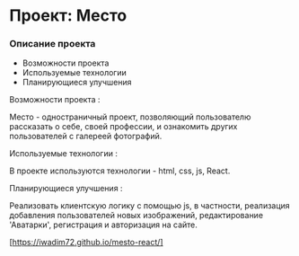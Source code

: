 # Проект: Место

### Описание проекта

* Возможности проекта
* Используемые технологии
* Планирующиеся улучшения

Возможности проекта :
 
Место - одностраничный проект, позволяющий пользователю рассказать о себе, своей профессии, и ознакомить других пользователей с галереей фотографий.

Используемые технологии :

В проекте используются технологии - html, css, js, React.

Планирующиеся улучшения :

 Реализовать клиентскую логику с помощью js, в частности,  реализация добавления пользователей новых изображений, редактирование 'Аватарки', регистрация и авторизация на сайте.

 [https://iwadim72.github.io/mesto-react/]
